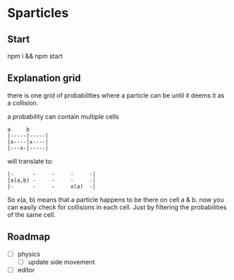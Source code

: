 # Sparticles

## Start 
npm i && npm start

## Explanation grid

there is one grid of probabilities where a particle can be until it deems it as a collision. 

a probability can contain multiple cells 

```
a     b     
|-----|-----|
|x----|x----|
|---x-|-----|
```

will translate to:

```
|-      -     -     -     -|
|x(a,b) -     -     -     -|
|-      -     -     x(a)  -|
```

So x(a, b) means that a particle happens to be there on cell a & b. now you can easily check for collisions in each
cell. Just by filtering the probabilities of the same cell. 

## Roadmap
- [ ] physics
  - [ ] update side movement
- [ ] editor
